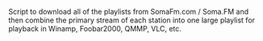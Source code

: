 Script to download all of the playlists from SomaFm.com / Soma.FM and then combine the primary stream of each station into one large playlist for playback in Winamp, Foobar2000, QMMP, VLC, etc.
